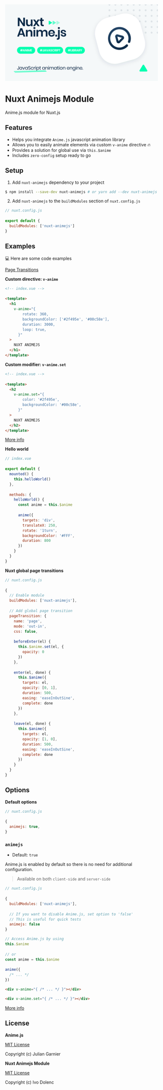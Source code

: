 <p align="center">
    <img src=".github/assets/cover.svg" >
</p>

<h1>Nuxt Animejs Module</h1>

Anime.js module for Nuxt.js

## Features

- Helps you integrate `Anime.js` javascript animation library
- Allows you to easily animate elements via custom `v-anime` directive 🔥
- Provides a solution for global use via `this.$anime`
- Includes `zero-config` setup ready to go

## Setup

1. Add `nuxt-animejs` dependency to your project

```bash
$ npm install --save-dev nuxt-animejs # or yarn add --dev nuxt-animejs
```

2. Add `nuxt-animejs` to the `buildModules` section of `nuxt.config.js`

```js
// nuxt.config.js

export default {
  buildModules: ['nuxt-animejs']
}
```

## Examples

💻 Here are some code examples

[Page Transitions](https://codesandbox.io/s/example-nuxt-animejs-basic-zdgey)

**Custom directive: `v-anime`**

```html
<!-- index.vue -->

<template>
  <h1
    v-anime="{
        rotate: 360,
        backgroundColor: ['#2f495e', '#00c58e'],
        duration: 3000,
        loop: true,
      }"
  >
    NUXT ANIMEJS
  </h1>
</template>
```

**Custom modifier: `v-anime.set`**

```html
<!-- index.vue -->

<template>
  <h2
    v-anime.set="{
        color: '#2f495e',
        backgroundColor: '#00c58e',
      }"
  >
    NUXT ANIMEJS
  </h2>
</template>
```

[More info](https://animejs.com/documentation/#set)

**Hello world**

```js
// index.vue

export default {
  mounted() {
    this.helloWorld()
  },

  methods: {
    helloWorld() {
      const anime = this.$anime

      anime({
        targets: 'div',
        translateX: 250,
        rotate: '1turn',
        backgroundColor: '#FFF',
        duration: 800
      })
    }
  }
}
```

**Nuxt global page transitions**

```js
// nuxt.config.js

{
  // Enable module
  buildModules: ['nuxt-animejs'],

  // Add global page transition
  pageTransition: {
    name: 'page',
    mode: 'out-in',
    css: false,

    beforeEnter(el) {
      this.$anime.set(el, {
        opacity: 0
      })
    },

    enter(el, done) {
      this.$anime({
        targets: el,
        opacity: [0, 1],
        duration: 500,
        easing: 'easeInOutSine',
        complete: done
      })
    },

    leave(el, done) {
      this.$anime({
        targets: el,
        opacity: [1, 0],
        duration: 500,
        easing: 'easeInOutSine',
        complete: done
      })
    }
  }
}
```

## Options

**Default options**

```js
// nuxt.config.js

{
  animejs: true,
}
```

### `animejs`

- Default: `true`

Anime.js is enabled by default so there is no need for additional configuration.

> Available on both `client-side` and `server-side`

```js
// nuxt.config.js

{
  buildModules: ['nuxt-animejs'],

  // If you want to disable Anime.js, set option to 'false'
  // This is useful for quick tests
  animejs: false
}
```

```js
// Access Anime.js by using
this.$anime

// or
const anime = this.$anime

anime({
  /* ... */
})
```

```html
<div v-anime="{ /* ... */ }"></div>
```

```html
<div v-anime.set="{ /* ... */ }"></div>
```

[More info](https://animejs.com/documentation/)

## License

**Anime.js**

[MIT License](https://github.com/juliangarnier/anime/blob/master/LICENSE.md)

Copyright (c) Julian Garnier

**Nuxt Animejs Module**

[MIT License](LICENSE)

Copyright (c) Ivo Dolenc

